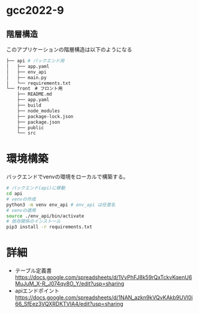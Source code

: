 # gcc2022-9

## 階層構造
このアプリケーションの階層構造は以下のようになる
```bash
├── api # バックエンド用
│   ├── app.yaml
│   ├── env_api
│   ├── main.py
│   └── requirements.txt
└── front　# フロント用
    ├── README.md
    ├── app.yaml
    ├── build
    ├── node_modules
    ├── package-lock.json
    ├── package.json
    ├── public
    └── src
```

# 環境構築
バックエンドでvenvの環境をローカルで構築する。
```bash
# バックエンド(api)に移動
cd api
# venvの作成
python3 -m venv env_api # env_api は任意名
# venvの適用
source ./env_api/bin/activate
# 依存関係のインストール
pip3 install -r requirements.txt
```

# 詳細
- テーブル定義書
https://docs.google.com/spreadsheets/d/1VvPhFJ8k59rQxTckvKqenU6MuJuM_X-R_J074qv8O_Y/edit?usp=sharing
- apiエンドポイント
https://docs.google.com/spreadsheets/d/1NAN_azkn9kVQvKAkb9UVl0i66_SfEez3VQXRDKTVIA4/edit?usp=sharing
